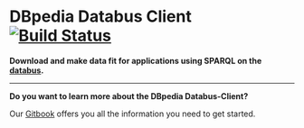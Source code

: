# DBpedia Databus Client [![Build Status](https://travis-ci.org/dbpedia/databus-client.svg?branch=master)](https://travis-ci.org/dbpedia/databus-client)

**Download and make data fit for applications using SPARQL on the [databus](https://databus.dbpedia.org).**

_____

**Do you want to learn more about the DBpedia Databus-Client?**

Our [Gitbook](https://dbpedia.gitbook.io/databus) offers you all the information you need to get started.

